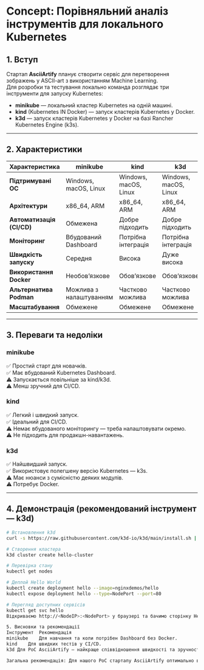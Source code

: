 # Concept: Порівняльний аналіз інструментів для локального Kubernetes

## 1. Вступ
Стартап **AsciiArtify** планує створити сервіс для перетворення зображень у ASCII-art з використанням Machine Learning.  
Для розробки та тестування локально команда розглядає три інструменти для запуску Kubernetes:

- **minikube** — локальний кластер Kubernetes на одній машині.
- **kind** (Kubernetes IN Docker) — запуск кластерів Kubernetes у Docker.
- **k3d** — запуск кластерів Kubernetes у Docker на базі Rancher Kubernetes Engine (k3s).

---

## 2. Характеристики

| Характеристика | minikube | kind | k3d |
|----------------|----------|------|-----|
| **Підтримувані ОС** | Windows, macOS, Linux | Windows, macOS, Linux | Windows, macOS, Linux |
| **Архітектури** | x86_64, ARM | x86_64, ARM | x86_64, ARM |
| **Автоматизація (CI/CD)** | Обмежена | Добре підходить | Добре підходить |
| **Моніторинг** | Вбудований Dashboard | Потрібна інтеграція | Потрібна інтеграція |
| **Швидкість запуску** | Середня | Висока | Дуже висока |
| **Використання Docker** | Необов’язкове | Обов’язкове | Обов’язкове |
| **Альтернатива Podman** | Можлива з налаштуванням | Частково можлива | Частково можлива |
| **Масштабування** | Обмежене | Обмежене | Обмежене |

---

## 3. Переваги та недоліки

### minikube
✅ Простий старт для новачків.  
✅ Має вбудований Kubernetes Dashboard.  
⚠️ Запускається повільніше за kind/k3d.  
⚠️ Менш зручний для CI/CD.

### kind
✅ Легкий і швидкий запуск.  
✅ Ідеальний для CI/CD.  
⚠️ Немає вбудованого моніторингу — треба налаштовувати окремо.  
⚠️ Не підходить для продакшн-навантажень.

### k3d
✅ Найшвидший запуск.  
✅ Використовує полегшену версію Kubernetes — k3s.  
⚠️ Має нюанси з сумісністю деяких модулів.  
⚠️ Потребує Docker.

---

## 4. Демонстрація (рекомендований інструмент — k3d)

```bash
# Встановлення k3d
curl -s https://raw.githubusercontent.com/k3d-io/k3d/main/install.sh | bash

# Створення кластера
k3d cluster create hello-cluster

# Перевірка стану
kubectl get nodes

# Деплой Hello World
kubectl create deployment hello --image=nginxdemos/hello
kubectl expose deployment hello --type=NodePort --port=80

# Перегляд доступних сервісів
kubectl get svc hello
Відкриваємо http://<NodeIP>:<NodePort> у браузері та бачимо сторінку Hello World.

5. Висновки та рекомендації
Інструмент	Рекомендація
minikube	Для навчання та коли потрібен Dashboard без Docker.
kind	Для швидких тестів у CI/CD.
k3d	Для PoC AsciiArtify — найкраще співвідношення швидкості та зручності.

Загальна рекомендація: Для нашого PoC стартапу AsciiArtify оптимально використати k3d, оскільки він швидкий, легкий, має низькі вимоги до ресурсів і добре інтегрується з CI/CD.

